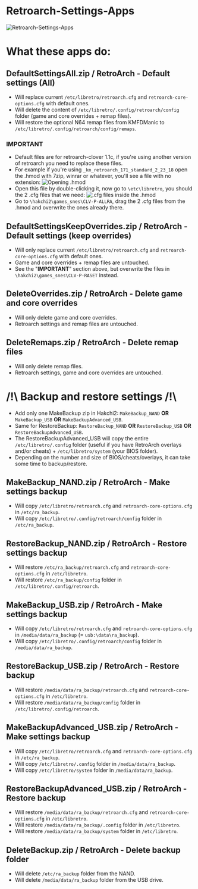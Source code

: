 # Retroarch-Settings-Apps

![Retroarch-Settings-Apps](https://i.imgur.com/msXRJqZ.png "Retroarch-Settings-Apps")

# What these apps do:

## DefaultSettingsAll.zip / RetroArch - Default settings (All)

   - Will replace current `/etc/libretro/retroarch.cfg` and `retroarch-core-options.cfg` with default ones.
   - Will delete the content of `/etc/libretro/.config/retroarch/config` folder (game and core overrides + remap files).
   - Will restore the optional N64 remap files from KMFDManic to `/etc/libretro/.config/retroarch/config/remaps`.
   
### IMPORTANT

   - Default files are for retroarch-clover 1.1c, if you're using another version of retroarch you need to replace these files.
   - For example if you're using `_km_retroarch_171_standard_2_23_18` open the .hmod with 7zip, winrar or whatever, you'll see a file with no extension:
   ![Opening .hmod](https://i.imgur.com/qbwUdcF.png "Opening .hmod")
   - Open this file by double-clicking it, now go to `\etc\libretro`, you should the 2 .cfg files that we need:
   ![.cfg files inside the .hmod](https://i.imgur.com/nktevXz.png ".cfg files inside the .hmod")
   - Go to `\hakchi2\games_snes\CLV-P-ALLRA`, drag the 2 .cfg files from the .hmod and overwrite the ones already there.

## DefaultSettingsKeepOverrides.zip / RetroArch - Default settings (keep overrides)

   - Will only replace current `/etc/libretro/retroarch.cfg` and `retroarch-core-options.cfg` with default ones.
   - Game and core overrides + remap files are untouched.
   - See the "**IMPORTANT**" section above, but overwrite the files in `\hakchi2\games_snes\CLV-P-RASET` instead.

## DeleteOverrides.zip / RetroArch - Delete game and core overrides

   - Will only delete game and core overrides.
   - Retroarch settings and remap files are untouched.

## DeleteRemaps.zip / RetroArch - Delete remap files

   - Will only delete remap files.
   - Retroarch settings, game and core overrides are untouched.

# /!\ Backup and restore settings /!\

   - Add only one MakeBackup zip in Hakchi2: `MakeBackup_NAND` **OR** `MakeBackup_USB` **OR** `MakeBackupAdvanced_USB`.
   - Same for RestoreBackup: `RestoreBackup_NAND` **OR** `RestoreBackup_USB` **OR** `RestoreBackupAdvanced_USB`.
   - The RestoreBackupAdvanced_USB will copy the entire `/etc/libretro/.config` folder (useful if you have RetroArch overlays and/or cheats) + `/etc/libretro/system` (your BIOS folder).
   - Depending on the number and size of BIOS/cheats/overlays, it can take some time to backup/restore.

## MakeBackup_NAND.zip / RetroArch - Make settings backup

   - Will copy `/etc/libretro/retroarch.cfg` and `retroarch-core-options.cfg` in `/etc/ra_backup`.
   - Will copy `/etc/libretro/.config/retroarch/config` folder in `/etc/ra_backup`.

## RestoreBackup_NAND.zip / RetroArch - Restore settings backup

   - Will restore `/etc/ra_backup/retroarch.cfg` and `retroarch-core-options.cfg` in `/etc/libretro`.
   - Will restore `/etc/ra_backup/config` folder in `/etc/libretro/.config/retroarch`.

## MakeBackup_USB.zip / RetroArch - Make settings backup

   - Will copy `/etc/libretro/retroarch.cfg` and `retroarch-core-options.cfg` in `/media/data/ra_backup` (= `usb:\data\ra_backup`).
   - Will copy `/etc/libretro/.config/retroarch/config` folder in `/media/data/ra_backup`.

## RestoreBackup_USB.zip / RetroArch - Restore backup

   - Will restore `/media/data/ra_backup/retroarch.cfg` and `retroarch-core-options.cfg` in `/etc/libretro`.
   - Will restore `/media/data/ra_backup/config` folder in `/etc/libretro/.config/retroarch`.

## MakeBackupAdvanced_USB.zip / RetroArch - Make settings backup

   - Will copy `/etc/libretro/retroarch.cfg` and `retroarch-core-options.cfg` in `/etc/ra_backup`.
   - Will copy `/etc/libretro/.config` folder in `/media/data/ra_backup`.
   - Will copy `/etc/libretro/system` folder in `/media/data/ra_backup`.
   
## RestoreBackupAdvanced_USB.zip / RetroArch - Restore backup

   - Will restore `/media/data/ra_backup/retroarch.cfg` and `retroarch-core-options.cfg` in `/etc/libretro`.
   - Will restore `/media/data/ra_backup/.config` folder in `/etc/libretro`.
   - Will restore `/media/data/ra_backup/system` folder in `/etc/libretro`.

## DeleteBackup.zip / RetroArch - Delete backup folder

   - Will delete `/etc/ra_backup` folder from the NAND.
   - Will delete `/media/data/ra_backup` folder from the USB drive.
